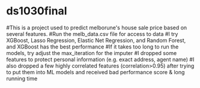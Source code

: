 # ds1030final
#This is a project used to predict melborune's house sale price based on several features.
#Run the melb_data.csv file for access to data
#I try XGBoost, Lasso Regression, Elastic Net Regression, and Random Forest, and XGBoost has the best performance
#If it takes too long to run the models, try adjust the max_iteration for the imputer 
#I dropped some features to protect personal information (e.g. exact address, agent name)
#I also dropped a few highly correlated features (correlation>0.95) after trying to put them into ML models and received bad performance score & long running time
